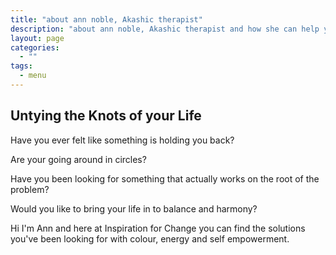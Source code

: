 ```yaml
---
title: "about ann noble, Akashic therapist"
description: "about ann noble, Akashic therapist and how she can help you to free yourself,"
layout: page
categories:
  - ""
tags:
  - menu
---
```


## Untying the Knots of your Life

Have you ever felt like something is holding you back?

Are your going around in circles?

Have you been looking for something that actually works on the root of the problem?

Would you like to bring your life in to balance and harmony?

Hi I&#39;m Ann and here at Inspiration for Change you can find the solutions you&#39;ve been looking for with colour, energy and self empowerment.

##  
